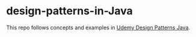 # design-patterns-in-Java

This repo follows concepts and examples in [Udemy Design Patterns Java](https://www.udemy.com/course/design-patterns-java).
